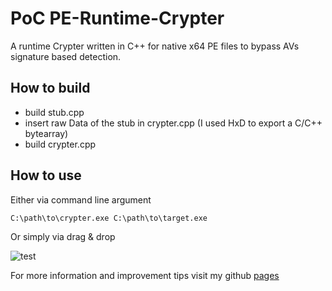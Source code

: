 # PoC PE-Runtime-Crypter
A runtime Crypter written in C++ for native x64 PE files to bypass AVs signature based detection.

## How to build
- build stub.cpp
- insert raw Data of the stub in crypter.cpp (I used HxD to export a C/C++ bytearray)
- build crypter.cpp

## How to use

Either via command line argument
```cmd
C:\path\to\crypter.exe C:\path\to\target.exe
```

Or simply via drag & drop

![test](https://user-images.githubusercontent.com/79810730/210828228-24d4813f-6294-4832-afe0-1f2feb301bae.gif)

For more information and improvement tips visit my github [pages](https://ricky5panish.github.io/pe-runtime-crypter.html)

